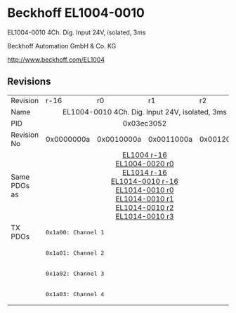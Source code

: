 # Beckhoff EL1004-0010

EL1004-0010 4Ch. Dig. Input 24V, isolated, 3ms

Beckhoff Automation GmbH & Co. KG

http://www.beckhoff.com/EL1004

## Revisions
<table>
<tr >
<td>Revision</td>
<td>r-16</td>
<td>r0</td>
<td>r1</td>
<td>r2</td>
</tr>
<tr >
<td>Name</td>
<td colspan=4 align="center">EL1004-0010 4Ch. Dig. Input 24V, isolated, 3ms</td>
</tr>
<tr >
<td>PID</td>
<td colspan=4 align="center">0x03ec3052</td>
</tr>
<tr >
<td>Revision No</td>
<td>0x0000000a</td>
<td>0x0010000a</td>
<td>0x0011000a</td>
<td>0x0012000a</td>
</tr>
<tr >
<td>Same PDOs as</td>
<td colspan=4 align="center"><a href="EL1004">EL1004 r-16</a><br/><a href="EL1004-0020">EL1004-0020 r0</a><br/><a href="EL1014">EL1014 r-16</a><br/><a href="EL1014-0010">EL1014-0010 r-16</a><br/><a href="EL1014-0010">EL1014-0010 r0</a><br/><a href="EL1014-0010">EL1014-0010 r1</a><br/><a href="EL1014-0010">EL1014-0010 r2</a><br/><a href="EL1014-0010">EL1014-0010 r3</a></td>
</tr>
<tr class="txpdo pdosection">
<td rowspan=4 valign=top>TX PDOs</td>
<td colspan=4 align="left"><pre>0x1a00: Channel 1</pre></td>
<td></td>
</tr>
<tr class="txpdo pdosection">
<td colspan=4 align="left"><pre>0x1a01: Channel 2</pre></td>
</tr>
<tr class="txpdo pdosection">
<td colspan=4 align="left"><pre>0x1a02: Channel 3</pre></td>
</tr>
<tr class="txpdo pdosection">
<td colspan=4 align="left"><pre>0x1a03: Channel 4</pre></td>
</tr>
</table>
